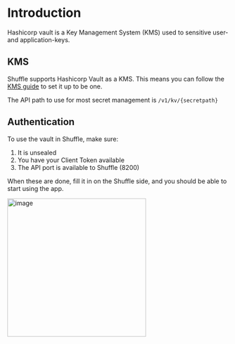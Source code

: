 # Introduction
Hashicorp vault is a Key Management System (KMS) used to sensitive user- and application-keys. 

## KMS
Shuffle supports Hashicorp Vault as a KMS. This means you can follow the [KMS guide](https://shuffler.io/docs/extensions#KMS) to set it up to be one.

The API path to use for most secret management is `/v1/kv/{secretpath}`

## Authentication
To use the vault in Shuffle, make sure:
1. It is unsealed
2. You have your Client Token available
3. The API port is available to Shuffle (8200)

When these are done, fill it in on the Shuffle side, and you should be able to start using the app.

<img width="315" alt="image" src="https://github.com/Shuffle/openapi-apps/assets/5719530/67807532-70d6-4e2e-8a05-330795348884">
